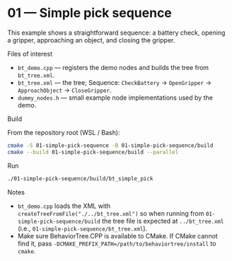 # 01 — Simple pick sequence

This example shows a straightforward sequence: a battery check, opening a gripper, approaching an object, and closing the gripper.

Files of interest

- `bt_demo.cpp` — registers the demo nodes and builds the tree from `bt_tree.xml`.
- `bt_tree.xml` — the tree; Sequence: `CheckBattery` -> `OpenGripper` -> `ApproachObject` -> `CloseGripper`.
- `dummy_nodes.h` — small example node implementations used by the demo.

Build

From the repository root (WSL / Bash):

```bash
cmake -S 01-simple-pick-sequence -B 01-simple-pick-sequence/build
cmake --build 01-simple-pick-sequence/build --parallel
```

Run

```bash
./01-simple-pick-sequence/build/bt_simple_pick
```

Notes

- `bt_demo.cpp` loads the XML with `createTreeFromFile("./../bt_tree.xml")` so when running from `01-simple-pick-sequence/build` the tree file is expected at `../bt_tree.xml` (i.e., `01-simple-pick-sequence/bt_tree.xml`).
- Make sure BehaviorTree.CPP is available to CMake. If CMake cannot find it, pass `-DCMAKE_PREFIX_PATH=/path/to/behaviortree/install` to `cmake`.
